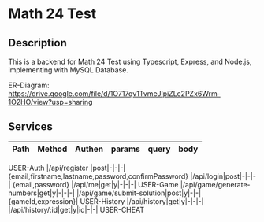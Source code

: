 # Math 24 Test 

## Description
This is a backend for Math 24 Test using Typescript, Express, and Node.js, implementing with MySQL Database. 

ER-Diagram: https://drive.google.com/file/d/1O717qv1TvmeJlpiZLc2PZx6Wrm-1O2HO/view?usp=sharing

## Services
| Path | Method | Authen | params | query | body |  
|:--|:--|:--|:--|:--  |:--
USER-Auth 
|/api/register |post|-|-|-| {email,firstname,lastname,password,confirmPassword}
|/api/login|post|-|-|-| {email,password}
|/api/me|get|y|-|-|-|
USER-Game
|/api/game/generate-numbers|get|y|-|-|-|
|/api/game/submit-solution|post|y|-|-|{gameId,expression}|
USER-History
|/api/history|get|y|-|-|-|
|/api/history/:id|get|y|id|-|-|
USER-CHEAT